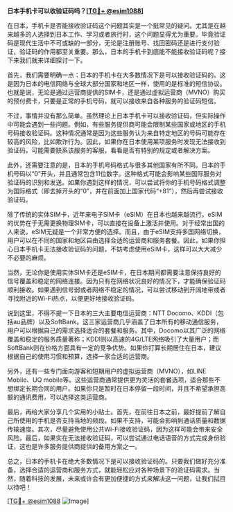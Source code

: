 **日本手机卡可以收验证码吗？[[TG💪+ @esim1088](https://t.me/s/esim1088)]**

在日本，手机卡是否能接收验证码这个问题其实是一个挺常见的疑问。尤其是在越来越多的人选择到日本工作、学习或者旅行时，这个问题显得尤为重要。毕竟验证码是现代生活中不可或缺的一部分，无论是注册账号、找回密码还是进行支付验证，验证码的作用都至关重要。那么，日本的手机卡到底能不能接收验证码呢？接下来我们就来详细探讨一下。

首先，我们需要明确一点：日本的手机卡在大多数情况下是可以接收验证码的。这是因为日本的电信网络与全球大部分国家和地区一样，使用的是标准的短信协议。也就是说，无论是通过运营商提供的SIM卡，还是通过虚拟运营商（MVNO）购买的预付费卡，只要是正常的手机号码，就可以接收来自各种服务的验证码短信。

不过，事情并没有那么简单。虽然理论上日本手机卡可以接收验证码，但实际操作中可能会遇到一些问题。例如，有些服务提供商可能会限制某些国家或地区的手机号码接收验证码。这种情况通常是因为这些服务认为来自特定地区的号码可能存在较高的风险，比如欺诈行为。因此，如果你在日本使用某项服务时发现无法接收到验证码，可能需要联系该服务的客服，看看是否有特别的规定或者解决方案。

此外，还需要注意的是，日本的手机号码格式与很多其他国家有所不同。日本的手机号码以“0”开头，并且通常包含11位数字。这种格式可能会影响某些国际服务对验证码的识别和发送。如果你遇到这样的情况，可以尝试将你的手机号码格式调整为国际格式（即去掉开头的“0”，并在前面加上国家代码“+81”），然后再尝试接收验证码。

除了传统的实体SIM卡，近年来电子SIM卡（eSIM）在日本也越来越流行。eSIM的优势在于无需更换物理SIM卡，可以直接在设备上激活并使用。对于经常出国的人来说，eSIM无疑是一个非常方便的选择。而且，由于eSIM支持多国网络切换，用户可以在不同的国家和地区自由选择合适的运营商和服务套餐。因此，如果你担心日本手机卡无法接收验证码的问题，不妨考虑使用eSIM卡，这样可以大大减少不必要的麻烦。

当然，无论你是使用实体SIM卡还是eSIM卡，在日本期间都需要注意保持良好的信号覆盖和稳定的网络连接。因为只有在网络状况良好的情况下，才能确保验证码顺利接收。如果遇到信号弱或者网络不稳定的情况，可以尝试移动到开阔地带或者寻找附近的Wi-Fi热点，以便更好地接收验证码。

说到这里，不得不提一下日本的三大主要电信运营商：NTT Docomo、KDDI（包括au品牌）以及SoftBank。这三家运营商几乎涵盖了日本所有的移动通信服务，用户可以根据自己的需求选择适合的套餐和服务。其中，Docomo以其广泛的网络覆盖和稳定的服务质量著称；KDDI则以高速的4G/LTE网络吸引了大量用户；而SoftBank则在价格方面具有一定的竞争优势。如果你打算长期居住在日本，建议根据自己的使用习惯和预算，选择一家合适的运营商。

另外，还有一些专门面向游客和短期用户的虚拟运营商（MVNO），如LINE Mobile、UQ mobile等。这些运营商通常提供更为灵活的套餐选项，适合那些不想绑定长期合同的用户。如果你只是暂时在日本停留一段时间，并且不希望承担高额的通讯费用，可以选择这类运营商。

最后，再给大家分享几个实用的小贴士。首先，在前往日本之前，最好提前了解自己所使用的手机是否支持当地的频段。如果不支持，可能会影响到通话质量和数据传输速度。其次，尽量避免使用公共Wi-Fi接收验证码，因为这样可能会带来安全风险。最后，如果实在无法接收验证码，可以尝试通过电话语音的方式完成身份验证，这也是许多服务提供商提供的备用方案之一。

总之，日本的手机卡在绝大多数情况下是可以接收验证码的。只要我们做好充分准备，选择合适的运营商和服务方式，就能轻松应对各种场景下的验证码需求。当然，随着科技的发展，未来或许会有更加便捷的方式来解决这一问题，让我们拭目以待吧！

[[TG💪+ @esim1088](https://t.me/s/esim1088) ![Image](https://i.postimg.cc/4NQfJmqS/Snipaste-2025-05-13-00-14-12.png)]